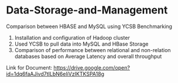 # Data-Storage-and-Management
Comparison between HBASE and MySQL using YCSB Benchmarking

1. Installation and configuration of Hadoop cluster
2. Used YCSB to pull data into MySQL and HBase Storage
3. Comparison of performance between relational and non-relation databases based on Average Latency and overall throughput

Link for Document: https://drive.google.com/open?id=1dq6faAJivd7tILbN6eIiVzIKTKSPA18g
